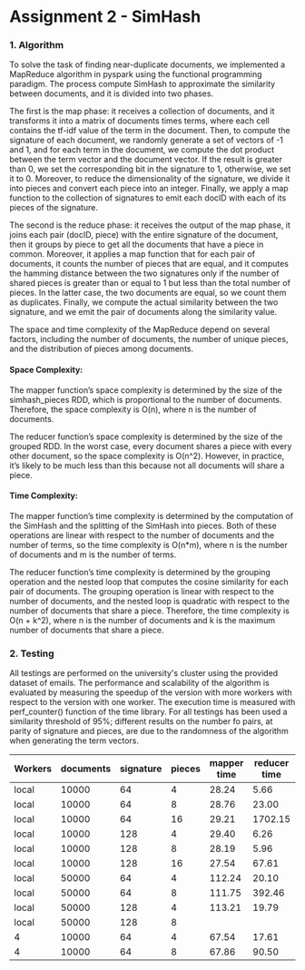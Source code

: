 # Assignment 2 - SimHash

### 1. Algorithm

To solve the task of finding near-duplicate documents, we implemented a MapReduce algorithm in pyspark using the
functional programming paradigm. The process compute SimHash to approximate the similarity between documents, and it is
divided into two phases.

The first is the map phase: it receives a collection of documents, and it transforms it into a matrix of documents times
terms, where each cell contains the tf-idf value of the term in the document. Then, to compute the signature of each 
document, we randomly generate a set of vectors of -1 and 1, and for each term in the document, we compute the dot 
product between the term vector and the document vector. If the result is greater than 0, we set the corresponding bit 
in the signature to 1, otherwise, we set it to 0. Moreover, to reduce the dimensionality of the signature, we divide it 
into pieces and convert each piece into an integer. Finally, we apply a map function to the collection of signatures to
emit each docID with each of its pieces of the signature.

The second is the reduce phase: it receives the output of the map phase, it joins each pair  (docID, piece) with the
entire signature of the document, then it groups by piece to get all the documents that have a piece in common. Moreover,
it applies a map function that for each pair of documents, it counts the number of pieces that are equal, and it computes 
the hamming distance between the two signatures only if the number of shared pieces is greater than or equal to 1 but 
less than the total number of pieces. In the latter case, the two documents are equal, so we count them as duplicates. 
Finally, we compute the actual similarity between the two signature, and we emit the pair of documents along the 
similarity value.

The space and time complexity of the MapReduce depend on several factors, including the number of documents, the 
number of unique pieces, and the distribution of pieces among documents.

#### Space Complexity:

The mapper function’s space complexity is determined by the size of the simhash_pieces RDD, which is 
proportional to the number of documents. Therefore, the space complexity is O(n), where n is the number of documents.

The reducer function’s space complexity is determined by the size of the grouped RDD. In the worst case, every
document shares a piece with every other document, so the space complexity is O(n^2). However, in practice, it’s likely 
to be much less than this because not all documents will share a piece.

#### Time Complexity:

The mapper function’s time complexity is determined by the computation of the SimHash and the splitting of the
SimHash into pieces. Both of these operations are linear with respect to the number of documents and the number of terms,
so the time complexity is O(n*m), where n is the number of documents and m is the number of terms.

The reducer function’s time complexity is determined by the grouping operation and the nested loop that 
computes the cosine similarity for each pair of documents. The grouping operation is linear with respect to the number 
of documents, and the nested loop is quadratic with respect to the number of documents that share a piece. Therefore, 
the time complexity is O(n + k^2), where n is the number of documents and k is the maximum number of documents that 
share a piece.

### 2. Testing

All testings are performed on the university's cluster using the provided dataset of emails. The performance and scalability of 
the algorithm is evaluated by measuring the speedup of the version with more workers with respect to the version with
one worker. The execution time is measured with perf_counter() function of the time library. For all testings has been
used a similarity threshold of 95%; different results on the number fo pairs, at parity of signature and pieces, are due
to the randomness of the algorithm when generating the term vectors.

| Workers | documents | signature | pieces | mapper time | reducer time | total time | similar pairs | duplicates |
|---------|-----------|-----------|--------|-------------|--------------|------------|---------------|------------|
| local   | 10000     | 64        | 4      | 28.24       | 5.66         | 33.90      | 261           | 338        |
| local   | 10000     | 64        | 8      | 28.76       | 23.00        | 51.76      | 1011          | 527        |
| local   | 10000     | 64        | 16     | 29.21       | 1702.15      | 1731.36    | 3591          | 9428       |
| local   | 10000     | 128       | 4      | 29.40       | 6.26         | 35.66      | 91            | 323        |
| local   | 10000     | 128       | 8      | 28.19       | 5.96         | 34.15      | 392           | 325        |
| local   | 10000     | 128       | 16     | 27.54       | 67.61        | 95.15      | 1203          | 711        |
| local   | 50000     | 64        | 4      | 112.24      | 20.10        | 132.34     | 7583          | 11041      |
| local   | 50000     | 64        | 8      | 111.75      | 392.46       | 504.21     | 35965         | 12460      |
| local   | 50000     | 128       | 4      | 113.21      | 19.79        | 133.00     | 3137          | 9900       |
| local   | 50000     | 128       | 8      | 
| 4       | 10000     | 64        | 4      | 67.54       | 17.61        | 85.15      | 217           | 338        |
| 4       | 10000     | 64        | 8      | 67.86       | 90.50        | 108.11     | 974           | 527        |